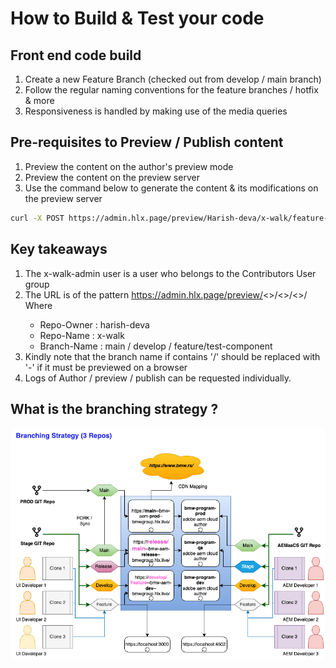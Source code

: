 # How to Build & Test your code

## Front end code build

1. Create a new Feature Branch (checked out from develop / main branch) 
1. Follow the regular naming conventions for the feature branches / hotfix & more
2. Responsiveness is handled by making use of the media queries

## Pre-requisites to Preview / Publish content

1. Preview the content on the author's preview mode
1. Preview the content on the preview server 
1. Use the command below to generate the content & its modifications on the preview server

```sh
curl -X POST https://admin.hlx.page/preview/Harish-deva/x-walk/feature-image-text/ -u xwalk-admin:JdAhR9hHeb5g8wK
```

## Key takeaways

1. The x-walk-admin user is a user who belongs to the Contributors User group 
1. The URL is of the pattern https://admin.hlx.page/preview/<<Repo-Owner>>/<<Repo-Name>>/<<Branch-Name>>/
    Where 
    - Repo-Owner : harish-deva  
    - Repo-Name : x-walk
    - Branch-Name : main / develop / feature/test-component
1. Kindly note that the branch name if contains '/' should be replaced with '-' if it must be previewed on a browser
1. Logs of Author / preview / publish can be requested individually.

## What is the branching strategy ?

![image](../resources/branching_strategy_3_repos.png)


